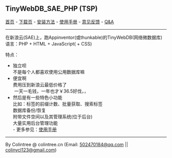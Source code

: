 <br>

## TinyWebDB_SAE_PHP (TSP)
[首页](http://tsp.colintree.cn/) - [下载页](http://tsp.colintree.cn/下载页) - [安装方法](http://tsp.colintree.cn/安装方法) - [使用手册](http://tsp.colintree.cn/使用手册) - [意见反馈](http://tsp.colintree.cn/意见反馈) - [Q&A](http://tsp.colintree.cn/Q&A)
  
***
 
在新浪云(SAE)上，跑Appinventor(或thunkable)的TinyWebDB(网络微数据库)   
语言：PHP + HTML + JavaScript( + CSS)

特点：

- 独立呗  
  不是每个人都喜欢使用公用数据库嘛  
- 便宜啊  
  费用压到新浪云最低价格了  
  一天一毛钱，一年也才￥36.5好伐，，  
- 然后是有一些特色小功能  
  比如：标签的前缀计数、批量获取、搜索标签  
  数据库备份/恢复  
  附带文件空间以及其管理系统(位于后台)  
  大量实用后台管理功能  
- 更多参见：[使用手册](使用手册)  
  
***
  
By Colintree @ colintree.cn (Email: 502470184@qq.com \|\| colinycl123@gmail.com)

<br>
